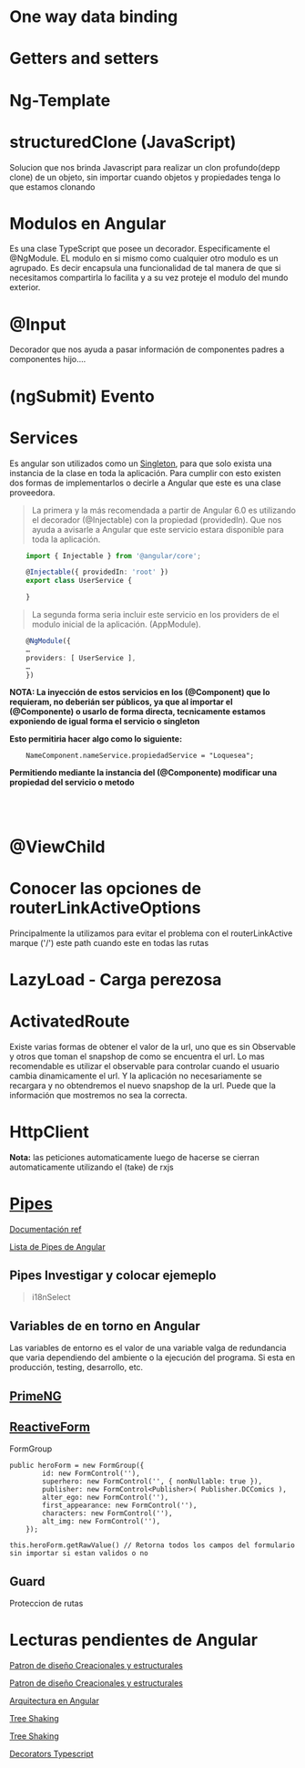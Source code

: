 # One way data binding

# Getters and setters

# Ng-Template

# structuredClone (JavaScript)
Solucion que nos brinda Javascript para realizar un clon profundo(depp clone) de un objeto, sin importar cuando objetos y propiedades tenga lo que estamos clonando

# Modulos en Angular

Es una clase TypeScript que posee un decorador. Especificamente el @NgModule. EL modulo en si mismo como cualquier otro modulo es un agrupado. Es decir encapsula una funcionalidad de tal manera de que si necesitamos compartirla lo facilita y a su vez proteje el modulo del mundo exterior.

# @Input

Decorador que nos ayuda a pasar información de componentes padres a componentes hijo....

# (ngSubmit) Evento

# Services

Es angular son utilizados como un [Singleton](https://angular.io/guide/singleton-services), para que solo exista una instancia de la clase en toda la aplicación. Para cumplir con esto existen dos formas de implementarlos o decirle a Angular que este es una clase proveedora.

> La primera y la más recomendada a partir de Angular 6.0 es utilizando el decorador (@Injectable) con la propiedad (providedIn). Que nos ayuda a avisarle a Angular que este servicio estara disponible para toda la aplicación.

```Typescript
    import { Injectable } from '@angular/core';

    @Injectable({ providedIn: 'root' })
    export class UserService {

    }
```

> La segunda forma seria incluir este servicio en los providers de el modulo inicial de la aplicación. (AppModule).

```Typescript
    @NgModule({
    …
    providers: [ UserService ],
    …
    })
```

**NOTA: La inyección de estos servicios en los (@Component) que lo requieram, no deberián ser públicos, ya que al importar el (@Componente) o usarlo de forma directa, tecnicamente estamos exponiendo de igual forma el servicio o singleton**

**Esto permitiria hacer algo como lo siguiente:**

```Typecript
    NameComponent.nameService.propiedadService = "Loquesea";
```

**__Permitiendo mediante la instancia del (@Componente) modificar una propiedad del servicio o metodo__**

<br />
<br />


# @ViewChild

# Conocer las opciones de routerLinkActiveOptions

Principalmente la utilizamos para evitar el problema con el routerLinkActive marque ('/') este path cuando este en todas las rutas

# LazyLoad - Carga perezosa

# ActivatedRoute 

Existe varias formas de obtener el valor de la url, uno que es sin Observable y otros que toman el snapshop de como se encuentra el url.
Lo mas recomendable es utilizar el observable para controlar cuando el usuario cambia dinamicamente el url. Y la aplicación no necesariamente se recargara y no obtendremos el nuevo snapshop de la url. Puede que la información que mostremos no sea la correcta.

# HttpClient

__Nota:__ las peticiones automaticamente luego de hacerse se cierran automaticamente utilizando el (take) de rxjs

# [Pipes](https://angular.io/api/core/Pipe) 

[Documentación ref]()

[Lista de Pipes de Angular](https://angular.io/api?query=pipe)

## Pipes Investigar y colocar ejemeplo

> i18nSelect 

## Variables de en torno en Angular
Las variables de entorno es el valor de una variable valga de redundancia que varia dependiendo del ambiente o la ejecución del programa. Si esta en producción, testing, desarrollo, etc.


## [PrimeNG](https://primeng.org/)

## [ReactiveForm](https://angular.io/guide/reactive-forms)

FormGroup 

```Angular
public heroForm = new FormGroup({
        id: new FormControl(''),
        superhero: new FormControl('', { nonNullable: true }),
        publisher: new FormControl<Publisher>( Publisher.DCComics ),
        alter_ego: new FormControl(''),
        first_appearance: new FormControl(''),
        characters: new FormControl(''),
        alt_img: new FormControl(''),
    });

this.heroForm.getRawValue() // Retorna todos los campos del formulario sin importar si estan validos o no

```

## Guard
Proteccion de rutas


# Lecturas pendientes de Angular

[Patron de diseño Creacionales y estructurales](https://softwarecrafters.io/typescript/patrones-diseno-creacionales-estructurales)

[Patron de diseño Creacionales y estructurales](https://medium.com/@2paedev/patrones-de-dise%C3%B1o-en-angular-y-typescript-b1f49e026ddc)

[Arquitectura en Angular](https://dev.to/vanessamarely/arquitectura-en-angular-5c23)

[Tree Shaking](https://javascript.plainenglish.io/angular-regime-series-tree-shaking-technique-3dc07f5e85a1)

[Tree Shaking](https://www.angular.love/en/2020/12/21/angular-tree-shaking-2/)

[Decorators Typescript](https://www.typescriptlang.org/docs/handbook/decorators.html)

